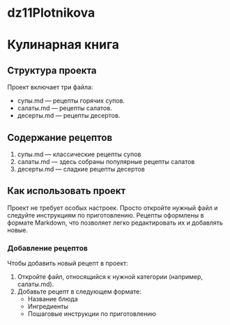 # dz11Plotnikova
# Кулинарная книга

## Структура проекта

Проект включает три файла:

- супы.md — рецепты горячих супов.
- салаты.md — рецепты салатов.
- десерты.md — рецепты десертов.

## Содержание рецептов

1. супы.md — классические рецепты супов
2. салаты.md — здесь собраны популярные рецепты салатов
3. десерты.md — сладкие рецепты десертов
## Как использовать проект

Проект не требует особых настроек. Просто откройте нужный файл и следуйте инструкциям по приготовлению. Рецепты оформлены в формате Markdown, что позволяет легко редактировать их и добавлять новые.

### Добавление рецептов

Чтобы добавить новый рецепт в проект:

1. Откройте файл, относящийся к нужной категории (например, салаты.md).
2. Добавьте рецепт в следующем формате:
   - Название блюда
   - Ингредиенты
   - Пошаговые инструкции по приготовлению
